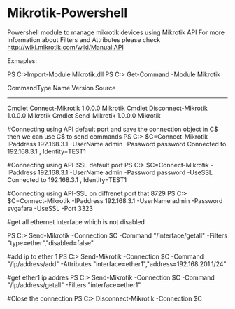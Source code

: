 # Mikrotik-Powershell
Powershell module to manage mikrotik devices using Mikrotik API
For more information about Filters and Attributes please check http://wiki.mikrotik.com/wiki/Manual:API

Exmaples:

PS C:\>Import-Module Mikrotik.dll
PS C:\> Get-Command -Module Mikrotik

CommandType Name Version Source
----------- ---- ------- ------
Cmdlet Connect-Mikrotik 1.0.0.0 Mikrotik
Cmdlet Disconnect-Mikrotik 1.0.0.0 Mikrotik
Cmdlet Send-Mikrotik 1.0.0.0 Mikrotik

#Connecting using API default port and save the connection object in C$ then we can use C$ to send commands
PS C:\> $C=Connect-Mikrotik -IPaddress 192.168.3.1 -UserName admin -Password password
Connected to 192.168.3.1 , Identity=TEST1

#Connecting using API-SSL default port
PS C:\> $C=Connect-Mikrotik -IPaddress 192.168.3.1 -UserName admin -Password password -UseSSL
Connected to 192.168.3.1 , Identity=TEST1

#Connecting using API-SSL on diffrenet port that 8729
PS C:\> $C=Connect-Mikrotik -IPaddress 192.168.3.1 -UserName admin -Password svgafara -UseSSL -Port 3323

#get all ethernet interface which is not disabled

PS C:\> Send-Mikrotik -Connection $C -Command "/interface/getall" -Filters "type=ether","disabled=false"

#add ip to ether 1
PS C:\> Send-Mikrotik -Connection $C -Command "/ip/address/add" -Attributes "interface=ether1","address=192.168.201.1/24"

#get ether1 ip addres
PS C:\> Send-Mikrotik -Connection $C -Command "/ip/address/getall" -Filters "interface=ether1"

#Close the connection
PS C:\> Disconnect-Mikrotik -Connection $C
